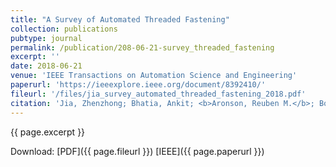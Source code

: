 ```yaml
---
title: "A Survey of Automated Threaded Fastening"
collection: publications
pubtype: journal
permalink: /publication/208-06-21-survey_threaded_fastening
excerpt: ''
date: 2018-06-21
venue: 'IEEE Transactions on Automation Science and Engineering'
paperurl: 'https://ieeexplore.ieee.org/document/8392410/'
fileurl: '/files/jia_survey_automated_threaded_fastening_2018.pdf'
citation: 'Jia, Zhenzhong; Bhatia, Ankit; <b>Aronson, Reuben M.</b>; Bourne, David; and Mason, Matthew T. (2018) "A Survey of Automated Threaded Fastening." <i>IEEE Transactions on Automation Science and Engineering</i>. doi: 10.1109/TASE.2018.2835382'
---
```

{{ page.excerpt }}

Download: [PDF]({{ page.fileurl }}) [IEEE]({{ page.paperurl }})